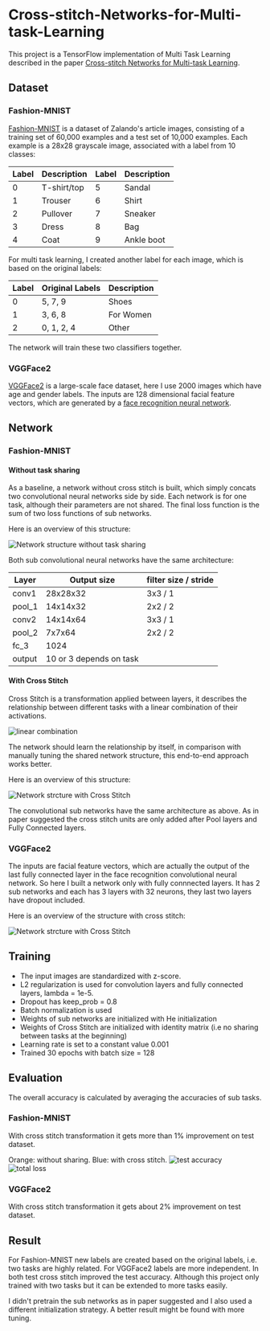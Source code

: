 # Cross-stitch-Networks-for-Multi-task-Learning

This project is a TensorFlow implementation of Multi Task Learning described in the paper
[Cross-stitch Networks for Multi-task Learning](https://arxiv.org/abs/1604.03539).

## Dataset

### Fashion-MNIST

[Fashion-MNIST](https://github.com/zalandoresearch/fashion-mnist) is a dataset of Zalando's article images, consisting of a training set of 60,000 examples and a test set of 10,000 examples. Each example is a 28x28 grayscale image, associated with a label from 10 classes:

|Label|Description|Label|Description|
|-----|-----|-----|-----|
|0|T-shirt/top|5|Sandal|
|1|Trouser|6|Shirt|
|2|Pullover|7|Sneaker|
|3|Dress|8|Bag|
|4|Coat|9|Ankle boot|

For multi task learning, I created another label for each image, which is based on the original labels:

|Label|Original Labels|Description|
|-----|-----|-----|
|0|5, 7, 9|Shoes|
|1|3, 6, 8|For Women|
|2|0, 1, 2, 4|Other|

The network will train these two classifiers together.

### VGGFace2

[VGGFace2](https://www.robots.ox.ac.uk/~vgg/data/vgg_face2/) is a large-scale face dataset, here I use 2000 images which have age and gender labels. The inputs are 128 dimensional facial feature vectors, which are generated by a [face recognition neural network](https://github.com/helloyide/facenet).

## Network

### Fashion-MNIST

#### Without task sharing

As a baseline, a network without cross stitch is built, which simply concats two convolutional neural networks side by side. Each network is for one task, although their parameters are not shared. The final loss function is the sum of two loss functions of sub networks.

Here is an overview of this structure:

![Network structure without task sharing](https://raw.githubusercontent.com/helloyide/Cross-stitch-Networks-for-Multi-task-Learning/master/img/network_without.png)

Both sub convolutional neural networks have the same architecture:

|Layer|Output size|filter size / stride|
|-----|-----|-----|
|conv1|28x28x32|3x3 / 1|
|pool_1|14x14x32|2x2 / 2|
|conv2|14x14x64|3x3 / 1|
|pool_2|7x7x64|2x2 / 2|
|fc_3|1024||
|output|10 or 3 depends on task||

#### With Cross Stitch

Cross Stitch is a transformation applied between layers, it describes the relationship between different tasks with a linear combination of their activations. 

![linear combination](https://raw.githubusercontent.com/helloyide/Cross-stitch-Networks-for-Multi-task-Learning/master/img/linear_combination.png)

The network should learn the relationship by itself, in comparison with manually tuning the shared network structure, this end-to-end approach works better.

Here is an overview of this structure:

![Network strcture with Cross Stitch](https://raw.githubusercontent.com/helloyide/Cross-stitch-Networks-for-Multi-task-Learning/master/img/network_with.png)

The convolutional sub networks have the same architecture as above. As in paper suggested the cross stitch units are only added after Pool layers and Fully Connected layers.

### VGGFace2

The inputs are facial feature vectors, which are actually the output of the last fully connected layer in the face recognition convolutional neural network. So here I built a network only with fully connnected layers. It has 2 sub networks and each has 3 layers with 32 neurons, they last two layers have dropout included.

Here is an overview of the structure with cross stitch:

![Network strcture with Cross Stitch](https://raw.githubusercontent.com/helloyide/Cross-stitch-Networks-for-Multi-task-Learning/master/img/age_gender_network.png)


## Training

* The input images are standardized with z-score. 
* L2 regularization is used for convolution layers and fully connected layers, lambda = 1e-5. 
* Dropout has keep_prob = 0.8
* Batch normalization is used
* Weights of sub networks are initialized with He initialization
* Weights of Cross Stitch are initialized with identity matrix (i.e no sharing between tasks at the beginning)
* Learning rate is set to a constant value 0.001
* Trained 30 epochs with batch size = 128

## Evaluation

The overall accuracy is calculated by averaging the accuracies of sub tasks. 

### Fashion-MNIST

With cross stitch transformation it gets more than 1% improvement on test dataset.

Orange: without sharing. Blue: with cross stitch.
![test accuracy](https://raw.githubusercontent.com/helloyide/Cross-stitch-Networks-for-Multi-task-Learning/master/img/acc_test.png)
![total loss](https://raw.githubusercontent.com/helloyide/Cross-stitch-Networks-for-Multi-task-Learning/master/img/total_loss.png)

### VGGFace2

With cross stitch transformation it gets about 2% improvement on test dataset.

## Result

For Fashion-MNIST new labels are created based on the original labels, i.e. two tasks are highly related. For VGGFace2 labels are more independent. In both test cross stitch improved the test accuracy. Although this project only trained with two tasks but it can be extended to more tasks easily. 

I didn't pretrain the sub networks as in paper suggested and I also used a different initialization strategy. A better result might be found with more tuning.    
